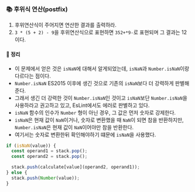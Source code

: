 ### 📚 후위식 연산(postfix)
1. 후위연산식이 주어지면 연산한 결과를 출력하라.
2. `3 * (5 + 2) - 9`을 후위연산식으로 표현하면 `352+*9-`로 표현되며 그 결과는 12이다.

#### 🎯 정리
- 이 문제에서 얻은 것은 `isNaN`에 대해서 알게되었는데, `isNaN`과 `Number.isNaN`이랑 다르다는 점이다.
- `Number.isNaN` ES2015 이후에 생긴 것으로 기존의 `isNaN`보다 더 강력하게 판별해준다.
- 그래서 생긴 더 강력한 것이 `Number.isNaN`인 것이고 `isNaN`보단 `Number.isNaN`을 사용하라고 권고하고 있고, EsLint에서도 에러로 판별하고 있다.
- `isNaN` 함수의 인수가 `Number` 형이 아닌 경우, 그 값은 먼저 숫자로 강제한다.
- `isNaN`은 현재 값이 `NaN`이거나, 숫자로 변환했을 때 `NaN`이 되면 참을 반환하지만, `Number.isNaN`은 현재 값이 `NaN`이어야만 참을 반환한다.
- 여기서는 숫자로 변환한뒤 확인해야하기 떄문에 `isNaN`을 사용했다.

```js
if (isNaN(value)) {
  const operand1 = stack.pop();
  const operand2 = stack.pop();

  stack.push(calculate[value](operand2, operand1));
} else {
  stack.push(Number(value));
}
```